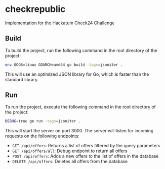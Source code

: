 # checkrepublic
Implementation for the Hackatum Check24 Challenge 

## Build
To build the project, run the following command in the root directory of the project:
```sh
env GOOS=linux GOARCH=amd64 go build -tags=jsoniter .
```
This will use an optimized JSON library for Go, which is faster than the standard library.

## Run
To run the project, execute the following command in the root directory of the project:
```sh
DEBUG=true go run -tags=jsoniter .
```
This will start the server on port 3000. The server will listen for incoming requests on the following endpoints:
- `GET /api/offers`: Returns a list of offers filtered by the query parameters
- `GET /api/offers/all`: Debug endpoint to return all offers
- `POST /api/offers`: Adds a new offers to the list of offers in the database
- `DELETE /api/offers`: Deletes all offers from the database